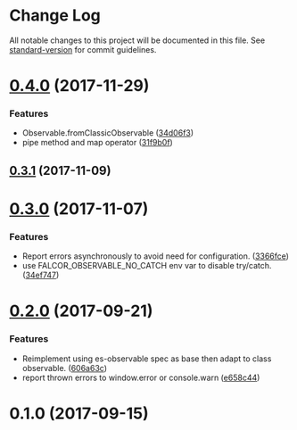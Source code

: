 # Change Log

All notable changes to this project will be documented in this file. See [standard-version](https://github.com/conventional-changelog/standard-version) for commit guidelines.

<a name="0.4.0"></a>
# [0.4.0](https://github.com/Netflix/falcor-observable/compare/v0.3.1...v0.4.0) (2017-11-29)


### Features

* Observable.fromClassicObservable ([34d06f3](https://github.com/Netflix/falcor-observable/commit/34d06f3))
* pipe method and map operator ([31f9b0f](https://github.com/Netflix/falcor-observable/commit/31f9b0f))



<a name="0.3.1"></a>
## [0.3.1](https://github.com/Netflix/falcor-observable/compare/v0.3.0...v0.3.1) (2017-11-09)



<a name="0.3.0"></a>
# [0.3.0](https://github.com/Netflix/falcor-observable/compare/v0.2.0...v0.3.0) (2017-11-07)


### Features

* Report errors asynchronously to avoid need for configuration. ([3366fce](https://github.com/Netflix/falcor-observable/commit/3366fce))
* use FALCOR_OBSERVABLE_NO_CATCH env var to disable try/catch. ([34ef747](https://github.com/Netflix/falcor-observable/commit/34ef747))



<a name="0.2.0"></a>
# [0.2.0](https://github.com/Netflix/falcor-observable/compare/v0.1.0...v0.2.0) (2017-09-21)


### Features

* Reimplement using es-observable spec as base then adapt to class observable. ([606a63c](https://github.com/Netflix/falcor-observable/commit/606a63c))
* report thrown errors to window.error or console.warn ([e658c44](https://github.com/Netflix/falcor-observable/commit/e658c44))



<a name="0.1.0"></a>
# 0.1.0 (2017-09-15)
